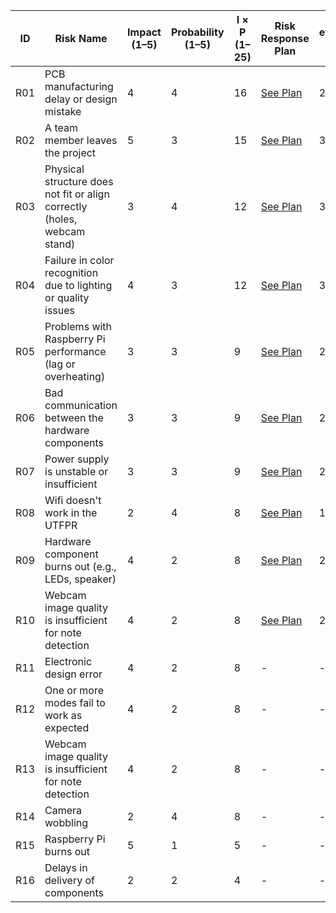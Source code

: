 | ID   | Risk Name | Impact (1–5) | Probability (1–5) | I × P (1–25) | Risk Response Plan | Re-evaluated Impact (Ir) | Re-evaluated Probability (Pr) | Ir × Pr (1–25) |
|------|-----------|--------------|--------------------|--------------|---------------------|---------------------------|-------------------------------|----------------|
| R01  | PCB manufacturing delay or design mistake | 4 | 4 | 16 | [See Plan](./risk_response_plans/RiskID1.pdf) | 2 | 2 | 4 |
| R02  | A team member leaves the project | 5 | 3 | 15 | [See Plan](./risk_response_plans/RiskID2.pdf) | 3 | 2 | 6 |
| R03  | Physical structure does not fit or align correctly (holes, webcam stand) | 3 | 4 | 12 | [See Plan](./risk_response_plans/RiskID3.pdf)| 3 | 2 | 6 |
| R04  | Failure in color recognition due to lighting or quality issues | 4 | 3 | 12 | [See Plan](./risk_response_plans/RiskID4.pdf) | 3 | 2 | 6 |
| R05  | Problems with Raspberry Pi performance (lag or overheating) | 3 | 3 | 9 | [See Plan](./risk_response_plans/RiskID5.pdf)| 2 | 1 | 2 |
| R06  | Bad communication between the hardware components | 3 | 3 | 9 | [See Plan](./risk_response_plans/RiskID6.pdf) | 2 | 3 | 6 |
| R07  | Power supply is unstable or insufficient | 3 | 3 | 9 | [See Plan](./risk_response_plans/RiskID7.pdf) | 2 | 3 | 6 |
| R08  | Wifi doesn't work in the UTFPR | 2 | 4 | 8 | [See Plan](./risk_response_plans/RiskID8.pdf) | 1 | 4 | 4 |
| R09  | Hardware component burns out (e.g., LEDs, speaker) | 4 | 2 | 8 | [See Plan](./risk_response_plans/RiskID9.pdf) | 2 | 2 | 4 |
| R10  | Webcam image quality is insufficient for note detection | 4 | 2 | 8 | [See Plan](./risk_response_plans/RiskID10.pdf)| 2 | 2 | 4 |
| R11  | Electronic design error | 4 | 2 | 8 | -| - | - | - |
| R12  | One or more modes fail to work as expected | 4 | 2 | 8 |-| - | - | - |
| R13  | Webcam image quality is insufficient for note detection | 4 | 2 | 8 | - | - | - | - |
| R14  | Camera wobbling | 2 | 4 | 8 | - | - | - | - |
| R15  | Raspberry Pi burns out | 5 | 1 | 5 | - | - | - | - |
| R16  | Delays in delivery of components | 2 | 2 | 4 | - | - | - | - |
